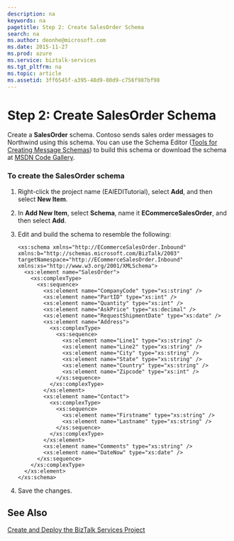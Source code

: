```yaml
---
description: na
keywords: na
pagetitle: Step 2: Create SalesOrder Schema
search: na
ms.author: deonhe@microsoft.com
ms.date: 2015-11-27
ms.prod: azure
ms.service: biztalk-services
ms.tgt_pltfrm: na
ms.topic: article
ms.assetid: 3ff6545f-a395-48d9-80d9-c756f987bf98
---
```

# Step 2: Create SalesOrder Schema
Create a **SalesOrder** schema. Contoso sends sales order messages to Northwind using this schema. You can use the Schema Editor ([Tools for Creating Message Schemas](/Topic/Tools_for_Creating_Message_Schemas.md)) to build this schema or download the schema at [MSDN Code Gallery](http://go.microsoft.com/fwlink/p/?LinkId=316856).

### To create the SalesOrder schema

1. Right-click the project name (EAIEDITutorial), select **Add**, and then select **New Item**.

2. In **Add New Item**, select **Schema**, name it **ECommerceSalesOrder**, and then select **Add**.

3. Edit and build the schema to resemble the following:

   ```
   <xs:schema xmlns="http://ECommerceSalesOrder.Inbound" xmlns:b="http://schemas.microsoft.com/BizTalk/2003" 
   targetNamespace="http://ECommerceSalesOrder.Inbound" xmlns:xs="http://www.w3.org/2001/XMLSchema">
     <xs:element name="SalesOrder">
       <xs:complexType>
         <xs:sequence>
           <xs:element name="CompanyCode" type="xs:string" />
           <xs:element name="PartID" type="xs:int" />
           <xs:element name="Quantity" type="xs:int" />
           <xs:element name="AskPrice" type="xs:decimal" />
           <xs:element name="RequestShipmentDate" type="xs:date" />
           <xs:element name="Address">
             <xs:complexType>
               <xs:sequence>
                 <xs:element name="Line1" type="xs:string" />
                 <xs:element name="Line2" type="xs:string" />
                 <xs:element name="City" type="xs:string" />
                 <xs:element name="State" type="xs:string" />
                 <xs:element name="Country" type="xs:string" />
                 <xs:element name="Zipcode" type="xs:int" />
               </xs:sequence>
             </xs:complexType>
           </xs:element>
           <xs:element name="Contact">
             <xs:complexType>
               <xs:sequence>
                 <xs:element name="Firstname" type="xs:string" />
                 <xs:element name="Lastname" type="xs:string" />
               </xs:sequence>
             </xs:complexType>
           </xs:element>
           <xs:element name="Comments" type="xs:string" />
           <xs:element name="DateNow" type="xs:date" />
         </xs:sequence>
       </xs:complexType>
     </xs:element>
   </xs:schema>
   ```

4. Save the changes.

## See Also
[Create and Deploy the BizTalk Services Project](/Topic/Create_and_Deploy_the_BizTalk_Services_Project.md)

